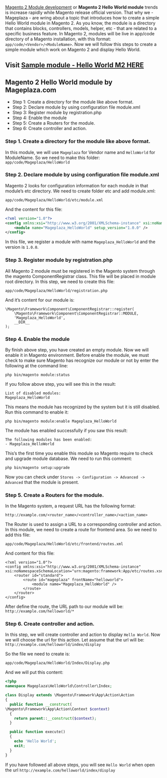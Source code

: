 [Magento 2 Module development](https://www.mageplaza.com/magento-2-module-development/) or **Magento 2 Hello World module** trends is increase rapidly while Magento release official version. That why we - Mageplaza - are wring about a topic that introduces how to create a simple Hello World module in Magento 2. As you know, the module is a directory that contains blocks, controllers, models, helper, etc - that are related to a specific business feature. In Magento 2, modules will be live in app/code directory of a Magento installation, with this format: `app/code/<Vendor>/<ModuleName>`. Now we will follow this steps to create a simple module which work on Magento 2 and display Hello World.

## Visit [Sample module - Hello World M2 HERE](https://github.com/mageplaza/magento-2-sample-module)


## Magento 2 Hello World module by Mageplaza.com

- Step 1: Create a directory for the module like above format.
- Step 2: Declare module by using configuration file module.xml
- Step 3: Register module by registration.php
- Step 4: Enable the module
- Step 5: Create a Routers for the module.
- Step 6: Create controller and action.


### Step 1. Create a directory for the module like above format.

In this module, we will use `Mageplaza` for Vendor name and `HelloWorld` for ModuleName. So we need to make this folder:
`app/code/Mageplaza/HelloWorld`

### Step 2. Declare module by using configuration file module.xml

Magento 2 looks for configuration information for each module in that module’s etc directory. We need to create folder etc and add module.xml:

~~~
app/code/Mageplaza/HelloWorld/etc/module.xml
~~~

And the content for this file:

~~~ xml
<?xml version="1.0"?>
<config xmlns:xsi="http://www.w3.org/2001/XMLSchema-instance" xsi:noNamespaceSchemaLocation="urn:magento:framework:Module/etc/module.xsd">
    <module name="Mageplaza_HelloWorld" setup_version="1.0.0" />
</config>
~~~

In this file, we register a module with name `Mageplaza_HelloWorld` and the version is `1.0.0`.

### Step 3. Register module by registration.php

All Magento 2 module must be registered in the Magento system through the magento ComponentRegistrar class. This file will be placed in module root directory.
In this step, we need to create this file:

~~~
app/code/Mageplaza/HelloWorld/registration.php
~~~

And it’s content for our module is:

~~~
\Magento\Framework\Component\ComponentRegistrar::register(
    \Magento\Framework\Component\ComponentRegistrar::MODULE,
    'Mageplaza_HelloWorld',
    __DIR__
);
~~~

### Step 4. Enable the module

By finish above step, you have created an empty module. Now we will enable it in Magento environment.
Before enable the module, we must check to make sure Magento has recognize our module or not by enter the following at the command line:

~~~
php bin/magento module:status
~~~

If you follow above step, you will see this in the result:

~~~
List of disabled modules:
Mageplaza_HelloWorld
~~~

This means the module has recognized by the system but it is still disabled. Run this command to enable it:

~~~
php bin/magento module:enable Mageplaza_HelloWorld
~~~

The module has enabled successfully if you saw this result:

~~~
The following modules has been enabled:
- Mageplaza_HelloWorld
~~~

This’s the first time you enable this module so Magento require to check and upgrade module database. We need to run this comment:

~~~
php bin/magento setup:upgrade
~~~

Now you can check under `Stores -> Configuration -> Advanced -> Advanced` that the module is present.

### Step 5. Create a Routers for the module.

In the Magento system, a request URL has the following format:

~~~
http://example.com/<router_name>/<controller_name>/<action_name>
~~~

The Router is used to assign a URL to a corresponding controller and action. In this module, we need to create a route for frontend area. So we need to add this file:

~~~
app/code/Mageplaza/HelloWorld/etc/frontend/routes.xml
~~~

And content for this file:

~~~
<?xml version="1.0"?>
<config xmlns:xsi="http://www.w3.org/2001/XMLSchema-instance" xsi:noNamespaceSchemaLocation="urn:magento:framework:App/etc/routes.xsd">
    <router id="standard">
        <route id="mageplaza" frontName="helloworld">
            <module name="Mageplaza_HelloWorld" />
        </route>
    </router>
</config>
~~~

After define the route, the URL path to our module will be: `http://example.com/helloworld/*`

### Step 6. Create controller and action.

In this step, we will create controller and action to display `Hello World`.
Now we will choose the url for this action. Let assume that the url will be:
`http://example.com/helloworld/index/display`

So the file we need to create is:

~~~
app/code/Mageplaza/HelloWorld/Index/Display.php
~~~

And we will put this content:

~~~ php
<?php
namespace Mageplaza\HelloWorld\Controller\Index;

class Display extends \Magento\Framework\App\Action\Action
{
  public function __construct(
\Magento\Framework\App\Action\Context $context)
  {
    return parent::__construct($context);
  }

  public function execute()
  {
    echo 'Hello World';
    exit;
  }
}
~~~


If you have followed all above steps, you will see `Hello World` when open the url `http://example.com/helloworld/index/display`


